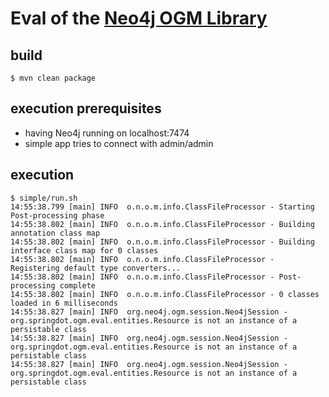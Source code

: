 # Eval of the [Neo4j OGM Library](https://github.com/neo4j/neo4j-ogm)

## build

```
$ mvn clean package
```

## execution prerequisites

* having Neo4j running on localhost:7474
* simple app tries to connect with admin/admin

## execution

```
$ simple/run.sh
14:55:38.799 [main] INFO  o.n.o.m.info.ClassFileProcessor - Starting Post-processing phase
14:55:38.802 [main] INFO  o.n.o.m.info.ClassFileProcessor - Building annotation class map
14:55:38.802 [main] INFO  o.n.o.m.info.ClassFileProcessor - Building interface class map for 0 classes
14:55:38.802 [main] INFO  o.n.o.m.info.ClassFileProcessor - Registering default type converters...
14:55:38.802 [main] INFO  o.n.o.m.info.ClassFileProcessor - Post-processing complete
14:55:38.802 [main] INFO  o.n.o.m.info.ClassFileProcessor - 0 classes loaded in 6 milliseconds
14:55:38.827 [main] INFO  org.neo4j.ogm.session.Neo4jSession - org.springdot.ogm.eval.entities.Resource is not an instance of a persistable class
14:55:38.827 [main] INFO  org.neo4j.ogm.session.Neo4jSession - org.springdot.ogm.eval.entities.Resource is not an instance of a persistable class
14:55:38.827 [main] INFO  org.neo4j.ogm.session.Neo4jSession - org.springdot.ogm.eval.entities.Resource is not an instance of a persistable class
```
